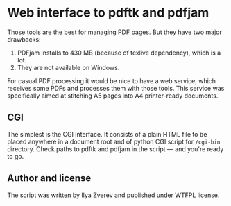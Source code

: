 # Web interface to pdftk and pdfjam

Those tools are the best for managing PDF pages. But they have two major drawbacks:

1. PDFjam installs to 430 MB (because of texlive dependency), which is a lot.
2. They are not available on Windows.

For casual PDF processing it would be nice to have a web service, which receives some
PDFs and processes them with those tools. This service was specifically aimed at
stitching A5 pages into A4 printer-ready documents.

## CGI

The simplest is the CGI interface. It consists of a plain HTML file to be placed
anywhere in a document root and of python CGI script for `/cgi-bin` directory.
Check paths to pdftk and pdfjam in the script — and you're ready to go.

## Author and license

The script was written by Ilya Zverev and published under WTFPL license.
